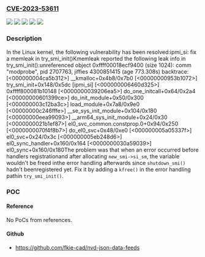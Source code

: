 ### [CVE-2023-53611](https://cve.mitre.org/cgi-bin/cvename.cgi?name=CVE-2023-53611)
![](https://img.shields.io/static/v1?label=Product&message=Linux&color=blue)
![](https://img.shields.io/static/v1?label=Version&message=&color=brightgreen)
![](https://img.shields.io/static/v1?label=Version&message=4.18%20&color=brightgreen)
![](https://img.shields.io/static/v1?label=Version&message=7960f18a56475bf2177c5ff56c72eb4c12c56440%20&color=brightgreen)
![](https://img.shields.io/static/v1?label=Vulnerability&message=n%2Fa&color=blue)

### Description

In the Linux kernel, the following vulnerability has been resolved:ipmi_si: fix a memleak in try_smi_init()Kmemleak reported the following leak info in try_smi_init():unreferenced object 0xffff00018ecf9400 (size 1024):  comm "modprobe", pid 2707763, jiffies 4300851415 (age 773.308s)  backtrace:    [<000000004ca5b312>] __kmalloc+0x4b8/0x7b0    [<00000000953b1072>] try_smi_init+0x148/0x5dc [ipmi_si]    [<000000006460d325>] 0xffff800081b10148    [<0000000039206ea5>] do_one_initcall+0x64/0x2a4    [<00000000601399ce>] do_init_module+0x50/0x300    [<000000003c12ba3c>] load_module+0x7a8/0x9e0    [<00000000c246fffe>] __se_sys_init_module+0x104/0x180    [<00000000eea99093>] __arm64_sys_init_module+0x24/0x30    [<0000000021b1ef87>] el0_svc_common.constprop.0+0x94/0x250    [<0000000070f4f8b7>] do_el0_svc+0x48/0xe0    [<000000005a05337f>] el0_svc+0x24/0x3c    [<000000005eb248d6>] el0_sync_handler+0x160/0x164    [<0000000030a59039>] el0_sync+0x160/0x180The problem was that when an error occurred before handlers registrationand after allocating `new_smi->si_sm`, the variable wouldn't be freed inthe error handling afterwards since `shutdown_smi()` hadn't beenregistered yet. Fix it by adding a `kfree()` in the error handling pathin `try_smi_init()`.

### POC

#### Reference
No PoCs from references.

#### Github
- https://github.com/fkie-cad/nvd-json-data-feeds

